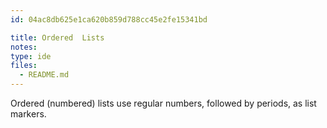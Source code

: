 ```yaml
---
id: 04ac8db625e1ca620b859d788cc45e2fe15341bd

title: Ordered  Lists
notes:
type: ide
files:
  - README.md
---
```


Ordered (numbered) lists use regular numbers, followed by periods, as
list markers.

